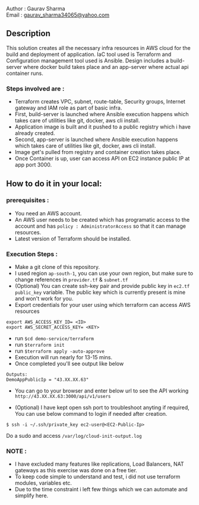 Author : Gaurav Sharma </br>
Email  : gaurav_sharma34065@yahoo.com

## Description

This solution creates all the necessary infra resources in AWS cloud for the build and deployment of application.
IaC tool used is Terraform and Configuration management tool used is Ansible.
Design includes a build-server where docker build takes place and an app-server where actual api container runs.

### Steps involved are :
- Terraform creates VPC, subnet, route-table, Security groups, Internet gateway and IAM role as part of basic infra.
- First, build-server is launched where Ansible execution happens which takes care of utilities like git, docker, aws cli install.
- Application image is built and it pushed to a public registry which i have already created.
- Second, app-server is launched where Ansible execution happens which takes care of utilities like git, docker, aws cli install.
- Image get's pulled from registry and container creation takes place.
- Once Container is up, user can access API on EC2 instance public IP at app port 3000.

## How to do it in your local:

### prerequisites :
- You need an AWS account.
- An AWS user needs to be created which has programatic access to the account and has `policy : AdministratorAccess` so that it can manage resources.
- Latest version of Terraform should be installed.

### Execution Steps :
- Make a git clone of this repository.
- I used region `ap-south-1`, you can use your own region, but make sure to change references in `provider.tf` & `subnet.tf`
- (Optional) You can create ssh-key pair and provide public key in `ec2.tf` `public_key` variable. The public key which is currently present is mine and won't work for you.
- Export credentials for your user using which terraform can access AWS resources
```
export AWS_ACCESS_KEY_ID= <ID>
export AWS_SECRET_ACCESS_KEY= <KEY>
```
- run `$cd demo-service/terraform`
- run `$terraform init`
- run `$terraform apply -auto-approve`
- Execution will run nearly for 13-15 mins.
- Once completed you'll see output like below
```
Outputs:
DemoAppPublicIp = "43.XX.XX.63"
```
- You can go to your browser and enter below url to see the API working </br>
`http://43.XX.XX.63:3000/api/v1/users`

- (Optional) I have kept open ssh port to troubleshoot anyting if required, You can use below command to login if needed after creation.
```
$ ssh -i ~/.ssh/private_key ec2-user@<EC2-Public-Ip>
```
Do a sudo and access `/var/log/cloud-init-output.log`

### NOTE :
- I have excluded many features like replications, Load Balancers, NAT gateways as this exercise was done on a free tier.
- To keep code simple to understand and test, i did not use terraform modules, variables etc.
- Due to the time constraint i left few things which we can automate and simplify here.
